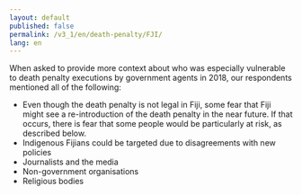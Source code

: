 ```yaml
---
layout: default
published: false
permalink: /v3_1/en/death-penalty/FJI/
lang: en
---
```


When asked to provide more context about who was especially vulnerable to death penalty executions by government agents in 2018, our respondents mentioned all of the following:
-	Even though the death penalty is not legal in Fiji, some fear that Fiji might see a re-introduction of the death penalty in the near future. If that occurs, there is fear that some people would be particularly at risk, as described below.
-	Indigenous Fijians could be targeted due to disagreements with new policies
-	Journalists and the media
-	Non-government organisations
-	Religious bodies

